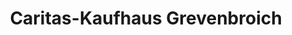 ---
title: "Caritas-Kaufhaus Grevenbroich"
url: /grevenbroich/caritas-kaufhaus-grevenbroich/
shop: Gebrauchtwaren
---